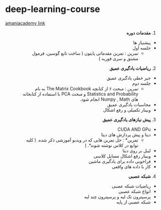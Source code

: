 # deep-learning-course


[amanjacademy link](https://lms.amanjacademy.com/alogin)

<div dir="rtl">
 
 
1. **مقدمات دوره**

  * پیشنیاز ها  
  * جلسه اول
    * *تمرین* : تمرین مقدماتی پایتون ( ساخت تابع گوسین، فرمول مشتق و سری فوریه  ) 



2. **ریاضیات یادگیری عمیق**

  * جبر خطی یادگیری عمیق
  * جلسه دوم
    * *تمرین* : مبحث ۶ از کتابچه The Matrix Cookbook  به نام Statistics and Probability و مبحث PCA  با استفاده از  کتابخانه های Numpy , Math  انجام شود.
  * محاسبات یادگیری عمیق
  * وبینار تکمیلی و رفع اشکال



3. **پیش نیازهای یادگیری عمیق**

  * CUDA AND GPu
  * دیتا و پیش پردازش های دیتا
     * تمرین* : حل تمرین هایی که در ویدیو آموزشی ذکر شده. ( کلیه توابع در کلاس نوشته شوند*. )
  * لیبل بر روی دیتا
  *   وبینار رفع اشکال مسایل کلاسی
  *  فراخونی داده برای یادگیری ماشین
  *  کار با داده های واقعی



4. **شبکه عصبی**

  * ریاضیات شبکه عصبی
  * انواع شبکه عصبی
  * پرسپترون تک لبه و پرسپترون چند لبه
  * شبکه عصبی از پایه
  
 
 
 </dir>
   
  
